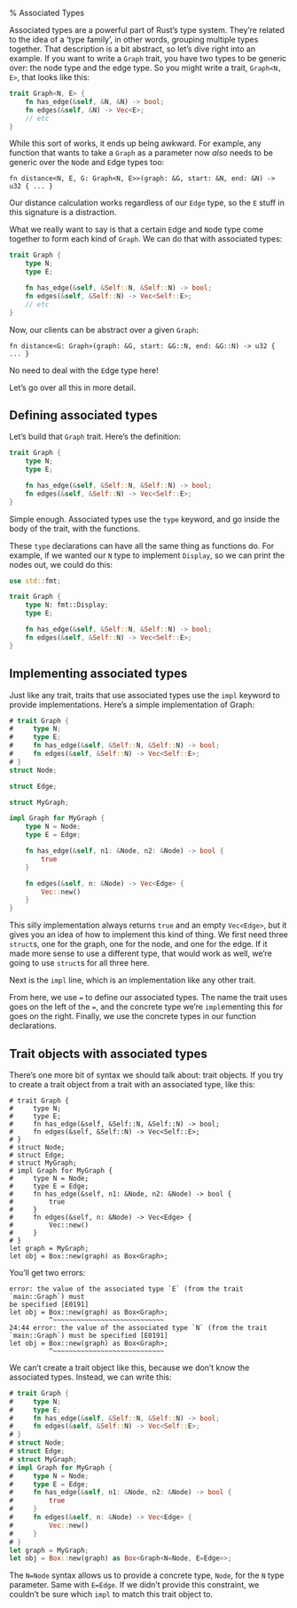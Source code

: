 % Associated Types

Associated types are a powerful part of Rust’s type system. They’re related to
the idea of a ‘type family’, in other words, grouping multiple types together. That
description is a bit abstract, so let’s dive right into an example. If you want
to write a `Graph` trait, you have two types to be generic over: the node type
and the edge type. So you might write a trait, `Graph<N, E>`, that looks like
this:

```rust
trait Graph<N, E> {
    fn has_edge(&self, &N, &N) -> bool;
    fn edges(&self, &N) -> Vec<E>;
    // etc
}
```

While this sort of works, it ends up being awkward. For example, any function
that wants to take a `Graph` as a parameter now _also_ needs to be generic over
the `N`ode and `E`dge types too:

```rust,ignore
fn distance<N, E, G: Graph<N, E>>(graph: &G, start: &N, end: &N) -> u32 { ... }
```

Our distance calculation works regardless of our `Edge` type, so the `E` stuff in
this signature is a distraction.

What we really want to say is that a certain `E`dge and `N`ode type come together
to form each kind of `Graph`. We can do that with associated types:

```rust
trait Graph {
    type N;
    type E;

    fn has_edge(&self, &Self::N, &Self::N) -> bool;
    fn edges(&self, &Self::N) -> Vec<Self::E>;
    // etc
}
```

Now, our clients can be abstract over a given `Graph`:

```rust,ignore
fn distance<G: Graph>(graph: &G, start: &G::N, end: &G::N) -> u32 { ... }
```

No need to deal with the `E`dge type here!

Let’s go over all this in more detail.

## Defining associated types

Let’s build that `Graph` trait. Here’s the definition:

```rust
trait Graph {
    type N;
    type E;

    fn has_edge(&self, &Self::N, &Self::N) -> bool;
    fn edges(&self, &Self::N) -> Vec<Self::E>;
}
```

Simple enough. Associated types use the `type` keyword, and go inside the body
of the trait, with the functions.

These `type` declarations can have all the same thing as functions do. For example,
if we wanted our `N` type to implement `Display`, so we can print the nodes out,
we could do this:

```rust
use std::fmt;

trait Graph {
    type N: fmt::Display;
    type E;

    fn has_edge(&self, &Self::N, &Self::N) -> bool;
    fn edges(&self, &Self::N) -> Vec<Self::E>;
}
```

## Implementing associated types

Just like any trait, traits that use associated types use the `impl` keyword to
provide implementations. Here’s a simple implementation of Graph:

```rust
# trait Graph {
#     type N;
#     type E;
#     fn has_edge(&self, &Self::N, &Self::N) -> bool;
#     fn edges(&self, &Self::N) -> Vec<Self::E>;
# }
struct Node;

struct Edge;

struct MyGraph;

impl Graph for MyGraph {
    type N = Node;
    type E = Edge;

    fn has_edge(&self, n1: &Node, n2: &Node) -> bool {
        true
    }

    fn edges(&self, n: &Node) -> Vec<Edge> {
        Vec::new()
    }
}
```

This silly implementation always returns `true` and an empty `Vec<Edge>`, but it
gives you an idea of how to implement this kind of thing. We first need three
`struct`s, one for the graph, one for the node, and one for the edge. If it made
more sense to use a different type, that would work as well, we’re going to
use `struct`s for all three here.

Next is the `impl` line, which is an implementation like any other trait.

From here, we use `=` to define our associated types. The name the trait uses
goes on the left of the `=`, and the concrete type we’re `impl`ementing this
for goes on the right. Finally, we use the concrete types in our function
declarations.

## Trait objects with associated types

There’s one more bit of syntax we should talk about: trait objects. If you
try to create a trait object from a trait with an associated type, like this:

```rust,ignore
# trait Graph {
#     type N;
#     type E;
#     fn has_edge(&self, &Self::N, &Self::N) -> bool;
#     fn edges(&self, &Self::N) -> Vec<Self::E>;
# }
# struct Node;
# struct Edge;
# struct MyGraph;
# impl Graph for MyGraph {
#     type N = Node;
#     type E = Edge;
#     fn has_edge(&self, n1: &Node, n2: &Node) -> bool {
#         true
#     }
#     fn edges(&self, n: &Node) -> Vec<Edge> {
#         Vec::new()
#     }
# }
let graph = MyGraph;
let obj = Box::new(graph) as Box<Graph>;
```

You’ll get two errors:

```text
error: the value of the associated type `E` (from the trait `main::Graph`) must
be specified [E0191]
let obj = Box::new(graph) as Box<Graph>;
          ^~~~~~~~~~~~~~~~~~~~~~~~~~~~~
24:44 error: the value of the associated type `N` (from the trait
`main::Graph`) must be specified [E0191]
let obj = Box::new(graph) as Box<Graph>;
          ^~~~~~~~~~~~~~~~~~~~~~~~~~~~~
```

We can’t create a trait object like this, because we don’t know the associated
types. Instead, we can write this:

```rust
# trait Graph {
#     type N;
#     type E;
#     fn has_edge(&self, &Self::N, &Self::N) -> bool;
#     fn edges(&self, &Self::N) -> Vec<Self::E>;
# }
# struct Node;
# struct Edge;
# struct MyGraph;
# impl Graph for MyGraph {
#     type N = Node;
#     type E = Edge;
#     fn has_edge(&self, n1: &Node, n2: &Node) -> bool {
#         true
#     }
#     fn edges(&self, n: &Node) -> Vec<Edge> {
#         Vec::new()
#     }
# }
let graph = MyGraph;
let obj = Box::new(graph) as Box<Graph<N=Node, E=Edge>>;
```

The `N=Node` syntax allows us to provide a concrete type, `Node`, for the `N`
type parameter. Same with `E=Edge`. If we didn’t provide this constraint, we
couldn’t be sure which `impl` to match this trait object to.
